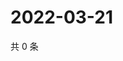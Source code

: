 # 2022-03-21

共 0 条

<!-- BEGIN WEIBO -->
<!-- 最后更新时间 Mon Mar 21 2022 05:13:15 GMT+0800 (China Standard Time) -->

<!-- END WEIBO -->
